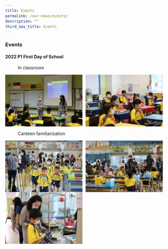 ```yaml
---
title: Events
permalink: /our-news/events/
description: ""
third_nav_title: Events
---
```

### **Events**
#### **2022 P1 First Day of School**

<figure>
	<figcaption>  In classroom
 </figcaption>
</figure>

<img src="/images/firstdayofsch1.jpg" style="width:49%" align=left>
<img src="/images/firstdayofsch2.jpg" style="width:49%" align=right>

<br clear="left">


<figure>
	<figcaption>  Canteen familiarization 
 </figcaption>
</figure>

<img src="/images/firstdayofsch3.jpg" style="width:49%" align=left>
<img src="/images/firstdayofsch4.jpg" style="width:49%" align=right>

<br clear="left">

<img src="/images/firstdayofsch5.jpg" style="width:49%" align=left>